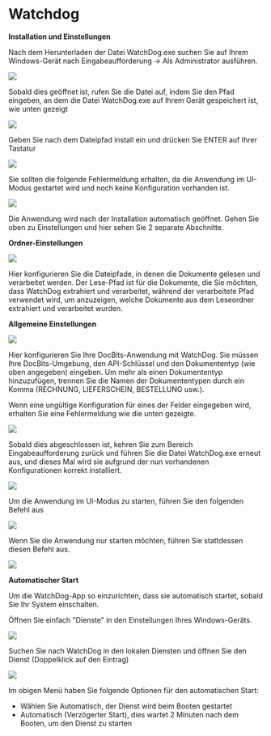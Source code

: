 # Watchdog

**Installation und Einstellungen**

Nach dem Herunterladen der Datei WatchDog.exe suchen Sie auf Ihrem Windows-Gerät nach Eingabeaufforderung → Als Administrator ausführen.

![](https://lh7-us.googleusercontent.com/a2kmyk7eD7HqZfPiLWmvSGFnpzg9oHejHe5TpE6gFwErFyJYYBB5BZjqopwr-cEqmlMvaW8-PgARZUGI9KMKHSkz-lU\_C\_w6aHrVA4Wqhwo8WBSqnBfVvCpSckqLu4PwUriGs1MxbKHBBkuQ2pPaVRM)

Sobald dies geöffnet ist, rufen Sie die Datei auf, indem Sie den Pfad eingeben, an dem die Datei WatchDog.exe auf Ihrem Gerät gespeichert ist, wie unten gezeigt

![](https://lh7-us.googleusercontent.com/W\_jDgPVTtpEW96jR0w\_ibnZGY2CVwF2nAN0nEjMW3liw10bgPGlADiVR\_lWyEAlfGYRD--gSQMdEqboRlMW5TAEP6Ao3GOW-hP3tQimA58K9Uh-WNZf7i06YYNqk5\_EgKERYkjMzPx1Xd56qH2Pw8wA)

Geben Sie nach dem Dateipfad install ein und drücken Sie ENTER auf Ihrer Tastatur

![](https://lh7-us.googleusercontent.com/vZQxNIh\_wY2SFTznxNTboFOSePmEMqXQMWbhsSoO45B\_mIh\_6C-yjfJ4SPleBIIV4p943XBN1E-3HJBgFXRRABVfDX9Ey-dnb9c5KYaNleOmE5x1ocK32zLQ4luc71rmcbv7V\_dQ8pEtH\_WoWZkN0fg)

Sie sollten die folgende Fehlermeldung erhalten, da die Anwendung im UI-Modus gestartet wird und noch keine Konfiguration vorhanden ist.

![](https://lh7-us.googleusercontent.com/HmudHszeaiAj3xIlb1Oz1IXPh3Kz1JovUvPjkr9UI7EwSGbGWRK7xVhUNwc9LGlt3t1RRVR0l7DFLfG\_Ob2b8Yxd4DffLb27Hv3z22tzf9LqDVTn577CFV-4Bzs2P\_vTsGDJvtNzf8XW0wPiaWLDj2o)

Die Anwendung wird nach der Installation automatisch geöffnet. Gehen Sie oben zu Einstellungen und hier sehen Sie 2 separate Abschnitte.

**Ordner-Einstellungen**

![](https://lh7-us.googleusercontent.com/8uSWIY8EJKPrKj9Zk5buY\_ByE9fu2oE7mJ-shG1VB2n7QWyVLAfDfUFdj-Jv3hBq2ncf2Ls1Wh3Lm7Kf-TFqet7yFso2S6srnZev-yzVdKjUxtCMTt2IUtWvUwUU0LMGktA8ioBfIkkZGqG4f53yYHM)

Hier konfigurieren Sie die Dateipfade, in denen die Dokumente gelesen und verarbeitet werden. Der Lese-Pfad ist für die Dokumente, die Sie möchten, dass WatchDog extrahiert und verarbeitet, während der verarbeitete Pfad verwendet wird, um anzuzeigen, welche Dokumente aus dem Leseordner extrahiert und verarbeitet wurden.

**Allgemeine Einstellungen**

![](https://lh7-us.googleusercontent.com/mTUxSXPBZi\_TTtVEQbGQXyXNonkIuganpTjqaamkB7C7zZ7Qaodvf9Sl8nXjnp6ZpYNf8XOwvuk-MYYEyGkFcKB-SqC9lklBXehC-3jMI7G12tXqfa6ROWywPBFE4fy-p-DcuLo3QdZXy-1rjSzlu9s)

Hier konfigurieren Sie Ihre DocBits-Anwendung mit WatchDog. Sie müssen Ihre DocBits-Umgebung, den API-Schlüssel und den Dokumententyp (wie oben angegeben) eingeben. Um mehr als einen Dokumententyp hinzuzufügen, trennen Sie die Namen der Dokumententypen durch ein Komma (RECHNUNG, LIEFERSCHEIN, BESTELLUNG usw.).

Wenn eine ungültige Konfiguration für eines der Felder eingegeben wird, erhalten Sie eine Fehlermeldung wie die unten gezeigte.

![](https://lh7-us.googleusercontent.com/BIOMuVCPUojfwPVr-cJukzvoBdWdtxzj5XCXocWlZwbaXwkTpb4u5Gk84vKu-\_Z5UxvZ2cq0asHs4aFRLklBrUOKA19d2R4nqsxyZjd3iJlh3y97f07OfzEyv6jl7JpnorANzdPIgyZfqwmCEYZOlek)

Sobald dies abgeschlossen ist, kehren Sie zum Bereich Eingabeaufforderung zurück und führen Sie die Datei WatchDog.exe erneut aus, und dieses Mal wird sie aufgrund der nun vorhandenen Konfigurationen korrekt installiert.

![](https://lh7-us.googleusercontent.com/GqtwbyvQjjNb1u9DY\_Eww2woOdK1nYMm0oRMFxEGWSP9oSYN51eu1kkWiDzenz1rHGLvYG-ocwosOK2bTM6ruXTI5co05kjV2HPGI-8TgEIBTVCPpTrvs37SKMk9eBWY0KEj9vCCyPeqXYgCVD0DDXw)

Um die Anwendung im UI-Modus zu starten, führen Sie den folgenden Befehl aus

![](https://lh7-us.googleusercontent.com/LELZuaiuL8ukiKPE-pbezsOZAICffXxAomx6gSe0vOvYaIdkr8Sr7X2znc\_Lb3G76bh11X6kGPizWzoA05L-nBwUcJV8NNLUgQuGOf0TyICmhyL4syhnZFGu82JP0a3dORlQXz9MnTA\_f-8b6oy8v6g)

Wenn Sie die Anwendung nur starten möchten, führen Sie stattdessen diesen Befehl aus.

![](https://lh7-us.googleusercontent.com/yHiO-x4CPGIjC9hRx6o-Wr5lAYiwjGi0vNBp3faB91OYIqm8TTZcz3SVDgjSmq\_7TN11aVCsNHoHV5sR0FHsA5DJqxJ74z3lAmXoaDkkMutl7yXj4fCoabX-9SwfsWJwOaooiVZhCvOKFXvJOCBicEA)

**Automatischer Start**

Um die WatchDog-App so einzurichten, dass sie automatisch startet, sobald Sie Ihr System einschalten.

Öffnen Sie einfach "Dienste" in den Einstellungen Ihres Windows-Geräts.

![](https://lh7-us.googleusercontent.com/IEqq96LGZ9lBz2E0ApDrTz5huYutY7G1DecXLwhkdIF0pS235RN9HIqcehuJvXv5tyLdOnobhM\_VNeMFA7tnMhwvWCnFRU5G14cHWN1swA4ZYF1rjvKzZtFMaCK2MDsPebvIz3MejDwjiYEiQ-\_BQyg)

Suchen Sie nach WatchDog in den lokalen Diensten und öffnen Sie den Dienst (Doppelklick auf den Eintrag)

![](https://lh7-us.googleusercontent.com/qOtVCqR-zytJw2zifnjHmW\_s5Hl6ijJt72d3PRI\_euZU0H3wA-QD69mSFOnyDEnCVJXblEeA\_Zbh5iQsyPa8gPJ85TY8wz-Ir0aMd2SWoKizKw1G4yi9jOmtxZG7-9EZbOvborv45OASD6zSa6lLbAk)

Im obigen Menü haben Sie folgende Optionen für den automatischen Start:

* Wählen Sie Automatisch, der Dienst wird beim Booten gestartet
* Automatisch (Verzögerter Start), dies wartet 2 Minuten nach dem Booten, um den Dienst zu starten
